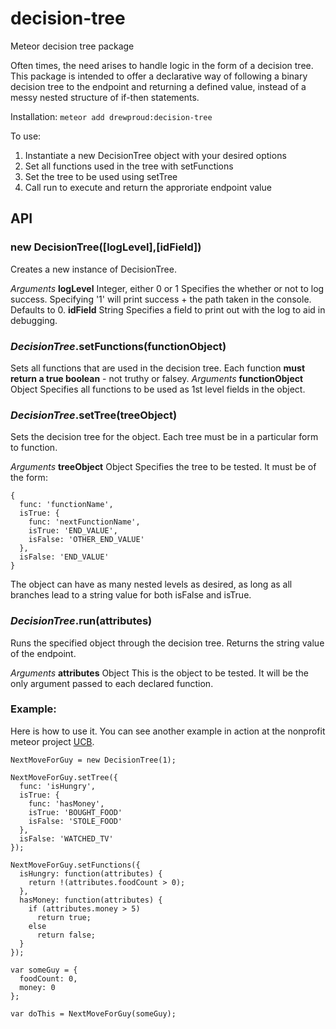 # decision-tree
Meteor decision tree package

Often times, the need arises to handle logic in the form of a decision tree. This package is intended to offer a declarative way of following a binary decision tree to the endpoint and returning a defined value, instead of a messy nested structure of if-then statements.

Installation:
`meteor add drewproud:decision-tree`


To use:
1. Instantiate a new DecisionTree object with your desired options
2. Set all functions used in the tree with setFunctions
3. Set the tree to be used using setTree
4. Call run to execute and return the approriate endpoint value

## API

### new DecisionTree([logLevel],[idField])
Creates a new instance of DecisionTree.

*Arguments*
**logLevel**  Integer, either 0 or 1
Specifies the whether or not to log success. Specifying '1' will print success + the path taken in the console. Defaults to 0.
**idField** String
Specifies a field to print out with the log to aid in debugging.

### *DecisionTree*.setFunctions(functionObject)
Sets all functions that are used in the decision tree. Each function **must return a true boolean** - not truthy or falsey.
*Arguments*
**functionObject**  Object
Specifies all functions to be used as 1st level fields in the object.

### *DecisionTree*.setTree(treeObject)

Sets the decision tree for the object. Each tree must be in a particular form to function.

*Arguments*
**treeObject**  Object
Specifies the tree to be tested. It must be of the form:
````
{
  func: 'functionName',
  isTrue: {
    func: 'nextFunctionName',
    isTrue: 'END_VALUE',
    isFalse: 'OTHER_END_VALUE'
  },
  isFalse: 'END_VALUE'
}
````

The object can have as many nested levels as desired, as long as all branches lead to a string value for both isFalse and isTrue.

### *DecisionTree*.run(attributes)

Runs the specified object through the decision tree. Returns the string value of the endpoint.

*Arguments*
**attributes**  Object
This is the object to be tested. It will be the only argument passed to each declared function.


### Example:
Here is how to use it. You can see another example in action at the nonprofit meteor project [UCB](https://github.com/drenfr01/unionCapital).

````
NextMoveForGuy = new DecisionTree(1);

NextMoveForGuy.setTree({
  func: 'isHungry',
  isTrue: {
    func: 'hasMoney',
    isTrue: 'BOUGHT_FOOD'
    isFalse: 'STOLE_FOOD'
  },
  isFalse: 'WATCHED_TV'
});

NextMoveForGuy.setFunctions({
  isHungry: function(attributes) {
    return !(attributes.foodCount > 0);
  },
  hasMoney: function(attributes) {
    if (attributes.money > 5)
      return true;
    else
      return false;
  }
});

var someGuy = {
  foodCount: 0,
  money: 0
};

var doThis = NextMoveForGuy(someGuy);

````
